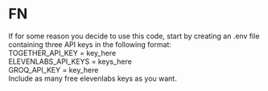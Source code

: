 # FN

If for some reason you decide to use this code, start by creating an .env file containing three API keys in the following format:  
TOGETHER_API_KEY = key_here  
ELEVENLABS_API_KEYS = keys_here  
GROQ_API_KEY = key_here  
Include as many free elevenlabs keys as you want.
